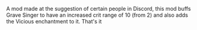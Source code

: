 A mod made at the suggestion of certain people in Discord, this mod buffs Grave Singer to have an increased crit range of 10 (from 2) and also adds the Vicious enchantment to it. That's it